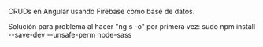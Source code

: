 CRUDs en Angular usando Firebase como base de datos.

Solución para problema al hacer "ng s -o" por primera vez: sudo npm install --save-dev  --unsafe-perm node-sass

